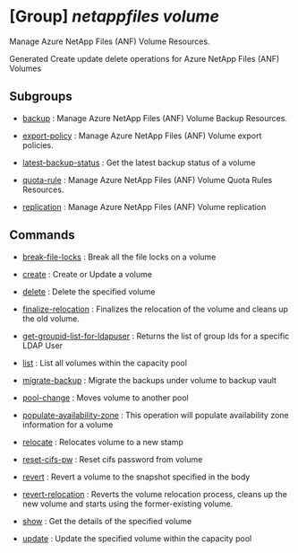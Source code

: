 # [Group] _netappfiles volume_

Manage Azure NetApp Files (ANF) Volume Resources.

Generated Create update delete operations for Azure NetApp Files (ANF) Volumes

## Subgroups

- [backup](/Commands/netappfiles/volume/backup/readme.md)
: Manage Azure NetApp Files (ANF) Volume Backup Resources.

- [export-policy](/Commands/netappfiles/volume/export-policy/readme.md)
: Manage Azure NetApp Files (ANF) Volume export policies.

- [latest-backup-status](/Commands/netappfiles/volume/latest-backup-status/readme.md)
: Get the latest backup status of a volume

- [quota-rule](/Commands/netappfiles/volume/quota-rule/readme.md)
: Manage Azure NetApp Files (ANF) Volume Quota Rules Resources.

- [replication](/Commands/netappfiles/volume/replication/readme.md)
: Manage Azure NetApp Files (ANF) Volume replication

## Commands

- [break-file-locks](/Commands/netappfiles/volume/_break-file-locks.md)
: Break all the file locks on a volume

- [create](/Commands/netappfiles/volume/_create.md)
: Create or Update a volume

- [delete](/Commands/netappfiles/volume/_delete.md)
: Delete the specified volume

- [finalize-relocation](/Commands/netappfiles/volume/_finalize-relocation.md)
: Finalizes the relocation of the volume and cleans up the old volume.

- [get-groupid-list-for-ldapuser](/Commands/netappfiles/volume/_get-groupid-list-for-ldapuser.md)
: Returns the list of group Ids for a specific LDAP User

- [list](/Commands/netappfiles/volume/_list.md)
: List all volumes within the capacity pool

- [migrate-backup](/Commands/netappfiles/volume/_migrate-backup.md)
: Migrate the backups under volume to backup vault

- [pool-change](/Commands/netappfiles/volume/_pool-change.md)
: Moves volume to another pool

- [populate-availability-zone](/Commands/netappfiles/volume/_populate-availability-zone.md)
: This operation will populate availability zone information for a volume

- [relocate](/Commands/netappfiles/volume/_relocate.md)
: Relocates volume to a new stamp

- [reset-cifs-pw](/Commands/netappfiles/volume/_reset-cifs-pw.md)
: Reset cifs password from volume

- [revert](/Commands/netappfiles/volume/_revert.md)
: Revert a volume to the snapshot specified in the body

- [revert-relocation](/Commands/netappfiles/volume/_revert-relocation.md)
: Reverts the volume relocation process, cleans up the new volume and starts using the former-existing volume.

- [show](/Commands/netappfiles/volume/_show.md)
: Get the details of the specified volume

- [update](/Commands/netappfiles/volume/_update.md)
: Update the specified volume within the capacity pool
